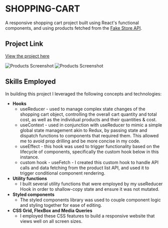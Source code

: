 # SHOPPING-CART

A responsive shopping cart project built using React's functional components, and using products fetched from the [Fake Store API](https://fakestoreapi.com/).

## Project Link

[View the project here](https://digidub.github.io/shopping-cart2/)

![Products Screenshot](https://i.imgur.com/t8jepxb.png 'Products Page')
![Products Screenshot](https://i.imgur.com/0U9kZIG.png 'Cart Page')

## Skills Employed

In building this project I leveraged the following concepts and technologies:

- **Hooks**
  - useReducer - used to manage complex state changes of the shopping cart object, controlling the overall cart quantity and total cost, as well as the individual products and their quantities & cost.
  - useContext - used in conjunction with useReducer to mimic a simple global state management akin to Redux, by passing state and dispatch functions to components that required them. This allowed me to avoid prop drilling and be more concise in my code.
  - useEffect - this hook was used to trigger functionality based on the lifecycle of components, specifically the custom hook below in this instance.
  - custom hook - useFetch - I created this custom hook to handle API calls and data fetching from the product list API, and used it to trigger conditional component rendering.
- **Utility functions**
  - I built several utility functions that were employed by my useReducer Hook in order to shallow-copy state and ensure it was not mutated.
- **Styled components**
  - The styled components library was used to couple component logic and styling together for ease of editing.
- **CSS Grid, FlexBox and Media Queries**
  - I employed these CSS features to build a responsive website that views well on all screen sizes.
